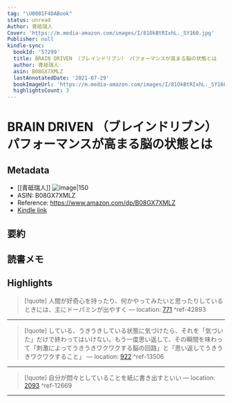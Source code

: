 ```yaml
---
tag: "\U0001F4DABook"
status: unread
Author: 青砥瑞人
Cover: 'https://m.media-amazon.com/images/I/81OkBtRIxhL._SY160.jpg'
Publisher: null
kindle-sync:
  bookId: '57299'
  title: BRAIN DRIVEN （ブレインドリブン） パフォーマンスが高まる脳の状態とは
  author: 青砥瑞人
  asin: B08GX7XMLZ
  lastAnnotatedDate: '2021-07-29'
  bookImageUrl: 'https://m.media-amazon.com/images/I/81OkBtRIxhL._SY160.jpg'
  highlightsCount: 3
---
```

# BRAIN DRIVEN （ブレインドリブン） パフォーマンスが高まる脳の状態とは
## Metadata
* [[青砥瑞人]]
![image|150](https://m.media-amazon.com/images/I/81OkBtRIxhL._SY160.jpg)
* ASIN: B08GX7XMLZ
* Reference: https://www.amazon.com/dp/B08GX7XMLZ
* [Kindle link](kindle://book?action=open&asin=B08GX7XMLZ)
## 要約
## 読書メモ
## Highlights
>[!quote]
>人間が好奇心を持ったり、何かやってみたいと思ったりしているときには、主にドーパミンが出やすく — location: [771](kindle://book?action=open&asin=B08GX7XMLZ&location=771) ^ref-42893

---
>[!quote]
>している、うきうきしている状態に気づけたら、それを「気づいた」だけで終わってはいけない。もう一度思い返して、その瞬間を味わって「刺激によってうきうきワクワクする脳の回路」と「思い返してうきうきワクワクすること」 — location: [922](kindle://book?action=open&asin=B08GX7XMLZ&location=922) ^ref-13506

---
>[!quote]
>自分が悶々としていることを紙に書き出すといい — location: [2093](kindle://book?action=open&asin=B08GX7XMLZ&location=2093) ^ref-12669

---
